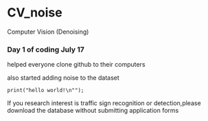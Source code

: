# CV_noise
Computer Vision (Denoising)

### Day 1 of coding July 17
helped everyone clone github to their computers

also started adding noise to the dataset

``print("hello world!\n"");``

If you research interest is traffic sign recognition or 
detection,please download the database without 
submitting application forms

>